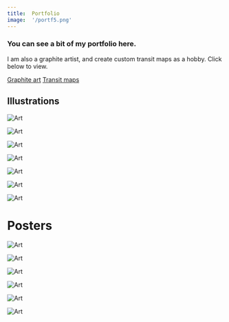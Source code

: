 ```yaml
---
title:  Portfolio
image:  '/portf5.png'
---
```

 
### You can see a bit of my portfolio here.

I am also a graphite artist, and create custom transit maps as a hobby. Click below to view.

‎[Graphite art](https://ermine.de/posts/art/)
‎[Transit maps](https://ermine.de/posts/transit-maps/)


## Illustrations

![Art](/portf1.png)

![Art](/portf2.png)

![Art](/portf10.png)

![Art](/portf3.png)

![Art](/portf11.png)

![Art](/portf12.png)

![Art](/portf14.png)


# Posters

![Art](/portf5.png)

![Art](/portf7.png)

![Art](/portf8.png)

![Art](/portf6.png)

![Art](/portf13.png)

![Art](/portf15.png)


